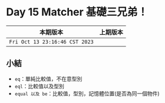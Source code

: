 # Day 15 Matcher 基礎三兄弟！

|本期版本|上期版本
|:---:|:---:|
`Fri Oct 13 23:16:46 CST 2023` |

## 小結

* `eq`：單純比較值，不在意型別
* `eql`：比較值以及型別
* `equal 以及 be`：比較值，型別，記憶體位置(是否為同一個物件)